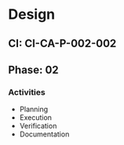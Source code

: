 # Design

## CI: CI-CA-P-002-002
## Phase: 02

### Activities
- Planning
- Execution
- Verification
- Documentation
